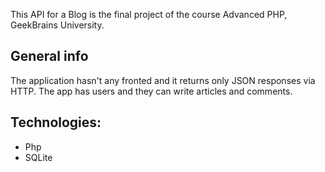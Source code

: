 This API for a Blog is the final project of the course Advanced PHP, GeekBrains University.

## General info

The application hasn't any fronted and it returns only JSON responses via HTTP. The app has users and they can write articles and comments.

## Technologies:
* Php
* SQLite

